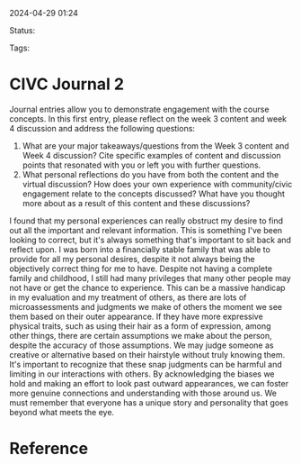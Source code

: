 
2024-04-29 01:24

Status: 

Tags: 

# CIVC Journal 2

Journal entries allow you to demonstrate engagement with the course concepts. In this first entry, please reflect on the week 3 content and week 4 discussion and address the following questions: 

1. What are your major takeaways/questions from the Week 3 content and Week 4 discussion? Cite specific examples of content and discussion points that resonated with you or left you with further questions.
2. What personal reflections do you have from both the content and the virtual discussion? How does your own experience with community/civic engagement relate to the concepts discussed? What have you thought more about as a result of this content and these discussions?

I found that my personal experiences can really obstruct my desire to find out all the important and relevant information. This is something I've been looking to correct, but it's always something that's important to sit back and reflect upon. I was born into a financially stable family that was able to provide for all my personal desires, despite it not always being the objectively correct thing for me to have. Despite not having a complete family and childhood, I still had many privileges that many other people may not have or get the chance to experience. This can be a massive handicap in my evaluation and my treatment of others, as there are lots of microassessments and judgments we make of others the moment we see them based on their outer appearance. If they have more expressive physical traits, such as using their hair as a form of expression, among other things, there are certain assumptions we make about the person, despite the accuracy of those assumptions. We may judge someone as creative or alternative based on their hairstyle without truly knowing them. It's important to recognize that these snap judgments can be harmful and limiting in our interactions with others. By acknowledging the biases we hold and making an effort to look past outward appearances, we can foster more genuine connections and understanding with those around us. We must remember that everyone has a unique story and personality that goes beyond what meets the eye.
# Reference
